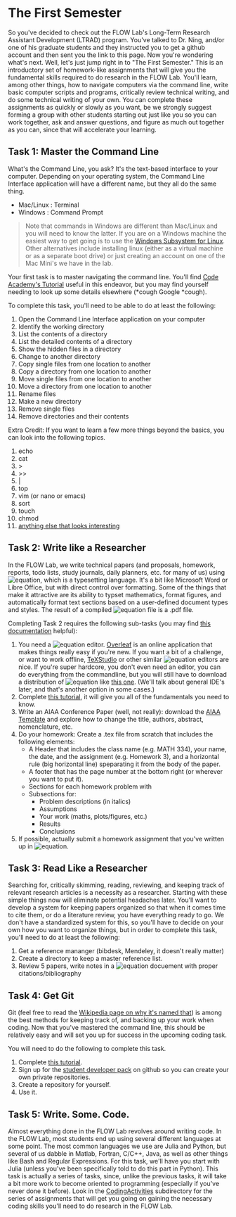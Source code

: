 # The First Semester

So you've decided to check out the FLOW Lab's Long-Term Research Assistant Development (LTRAD) program. You've talked to Dr. Ning, and/or one of his graduate students and they instructed you to get a github account and then sent you the link to this page. Now you're wondering what's next. Well, let's just jump right in to "The First Semester." This is an introductory set of homework-like assignments that will give you the fundamental skills required to do research in the FLOW Lab. You'll learn, among other things, how to navigate computers via the command line, write basic computer scripts and programs, critically review technical writing, and do some technical writing of your own. You can complete these assignments as quickly or slowly as you want, be we strongly suggest forming a group with other students starting out just like you so you can work together, ask and answer questions, and figure as much out together as you can, since that will accelerate your learning.

## Task 1: Master the Command Line
What's the Command Line, you ask? It's the text-based interface to your computer. Depending on your operating system, the Command Line Interface application will have a different name, but they all do the same thing.

- Mac/Linux : Terminal
- Windows : Command Prompt

> Note that commands in Windows are different than Mac/Linux and you will need to know the latter. If you are on a Windows machine the easiest way to get going is to use the [Windows Subsystem for Linux](https://docs.microsoft.com/en-us/windows/wsl/about).  Other alternatives include installing linux (either as a virtual machine or as a separate boot drive) or just creating an account on one of the Mac Mini's we have in the lab.

Your first task is to master navigating the command line. You'll find [Code Academy's Tutorial](https://www.codecademy.com/learn/learn-the-command-line) useful in this endeavor, but you may find yourself needing to look up some details elsewhere (*cough Google *cough).

To complete this task, you'll need to be able to do at least the following:

1. Open the Command Line Interface application on your computer
2. Identify the working directory
3. List the contents of a directory
4. List the detailed contents of a directory
5. Show the hidden files in a directory
6. Change to another directory
7. Copy single files from one location to another
8. Copy a directory from one location to another
9. Move single files from one location to another
10. Move a directory from one location to another
11. Rename files
12. Make a new directory
13. Remove single files
14. Remove directories and their contents

Extra Credit: If you want to learn a few more things beyond the basics, you can look into the following topics.

1. echo
2. cat
3. \>
4. \>>
5. |
6. top
7. vim (or nano or emacs)
8. sort
9. touch
10. chmod
11. [anything else that looks interesting](https://www.codecademy.com/articles/command-line-commands)

## Task 2: Write like a Researcher
In the FLOW Lab, we write technical papers (and proposals, homework, reports, todo lists, study journals, daily planners, etc. for many of us) using ![equation](latex.gif), which is a typesetting language. It's a bit like Microsoft Word or Libre Office, but with direct control over formatting.  Some of the things that make it attractive are its ability to typset mathematics, format figures, and automatically format text sections based on a user-defined document types and styles. The result of a compiled ![equation](latex.gif) file is a .pdf file.

Completing Task 2 requires the following sub-tasks (you may find [this documentation](https://www.overleaf.com/learn) helpful):

1. You need a ![equation](latex.gif) editor. [Overleaf](https://www.overleaf.com/) is an online application that makes things really easy if you're new. If you want a bit of a challenge, or want to work offline, [TeXStudio](https://www.texstudio.org/) or other similar ![equation](latex.gif) editors are nice.  If you're super hardcore, you don't even need an editor, you can do everything from the commandline, but you will still have to download a distribution of ![equation](latex.gif) like [this one](https://tug.org/mactex/mactex-download.html). (We'll talk about general IDE's later, and that's another option in some cases.)
2. Complete [this tutorial](https://www.overleaf.com/learn/latex/Learn_LaTeX_in_30_minutes), it will give you all of the fundamentals you need to know.
3. Write an AIAA Conference Paper (well, not really): download the [AIAA Template](https://www.overleaf.com/latex/templates/latex-template-for-the-preparation-of-papers-for-aiaa-technical-conferences/rsssbwthkptn#.WbgUXMiGNPZ) and explore how to change the title, authors, abstract, nomenclature, etc.
4. Do your homework: Create a .tex file from scratch that includes the following elements:
   - A Header that includes the class name (e.g. MATH 334), your name, the date, and the assignment (e.g. Homework 3), and a horizontal rule (big horizontal line) speparating it from the body of the paper.
   - A footer that has the page number at the bottom right (or wherever you want to put it).
   - Sections for each homework problem with
   - Subsections for:
     - Problem descriptions (in italics)
     - Assumptions
     - Your work (maths, plots/figures, etc.)
     - Results
     - Conclusions
5. If possible, actually submit a homework assignment that you've written up in ![equation](latex.gif).

## Task 3: Read Like a Researcher
Searching for, critically skimming, reading, reviewing, and keeping track of relevant research articles is a necessity as a researcher. Starting with these simple things now will eliminate potential headaches later. You'll want to develop a system for keeping papers organized so that when it comes time to cite them, or do a literature review, you have everything ready to go.  We don't have a standardized system for this, so you'll have to decide on your own how you want to organize things, but in order to complete this task, you'll need to do at least the following:

1. Get a reference mananger (bibdesk, Mendeley, it doesn't really matter)
2. Create a directory to keep a master reference list.
3. Review 5 papers, write notes in a ![equation](latex.gif) docuement with proper citations/bibliography

## Task 4: Get Git
Git (feel free to read the [Wikipedia page on why it's named that](https://en.wikipedia.org/wiki/Git#Naming)) is among the best methods for keeping track of, and backing up your work when coding. Now that you've mastered the command line, this should be relatively easy and will set you up for success in the upcoming coding task.

You will need to do the following to complete this task.

1. Complete [this tutorial](https://www.codecademy.com/learn/learn-git).
2. Sign up for the [student developer pack](https://education.github.com/pack) on github so you can create your own private repositories.
3. Create a repository for yourself.
4. Use it.

## Task 5: Write. Some. Code.
Almost everything done in the FLOW Lab revolves around writing code. In the FLOW Lab, most students end up using several different languages at some point. The most common languages we use are Julia and Python, but several of us dabble in Matlab, Fortran, C/C++, Java, as well as other things like Bash and Regular Expressions. For this task, we'll have you start with Julia (unless you've been specifically told to do this part in Python). This task is actually a series of tasks, since, unlike the previous tasks, it will take a bit more work to become oriented to programming (especially if you've never done it before). Look in the [CodingActivities](./CodingActivities) subdirectory for the series of assignments that will get you going on gaining the necessary coding skills you'll need to do research in the FLOW Lab.
